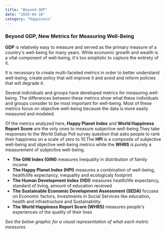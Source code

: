 ```yaml
---
title: "Beyond GDP"
date: "2019-04-18"
category: "Happiness"
---
```


### Beyond GDP, New Metrics for Measuring Well-Being

**GDP** is relatively easy to measure and served as the primary measure of a country's well-being for many years. While economic growth and wealth is a vital component of well-being, it's too simplistic to capture the entirety of it.

It is necessary to create multi-faceted metrics in order to better understand well-being, create policy that will improve it and avoid and reform policies that will degrade it.

Several individuals and groups have developed metrics for measuring well-being. The differences between these metrics show what these individuals and groups consider to be most important for well-being. Most of these metrics focus on objective well-being because the data is more easily measured and modeled.

Of the metrics analyzed here, **Happy Planet Index** and **World Happiness Report Score** are the only ones to measure subjective well-being.They take responses to the World Gallup Poll survey question that asks people to rank their happiness on a scale of zero to 10.The **HPI** is a composite of subjective well-being and objective well-being metrics while the **WHRS** is purely a measurement of subjective well-being.

- **The GINI Index (GINI)** measures inequality in distribution of family income
- **The Happy Planet Index (HPI)** measures a combination of well-being, health/life expectancy, inequality and ecologicaly footprint
- **The Human Development Index (HDI)** measures health/life expectancy, standard of living, amount of education received
- **The Sustainable Economic Development Assessment (SEDA)** focuses on Economic factors, Investments in Social Services like education, health and infrastructure and Sustainability.
- **The World Happiness Report Score (WHRS)** measures people's experiences of the quality of their lives

*See the below graphic for a visual representation of what each metric measures.*